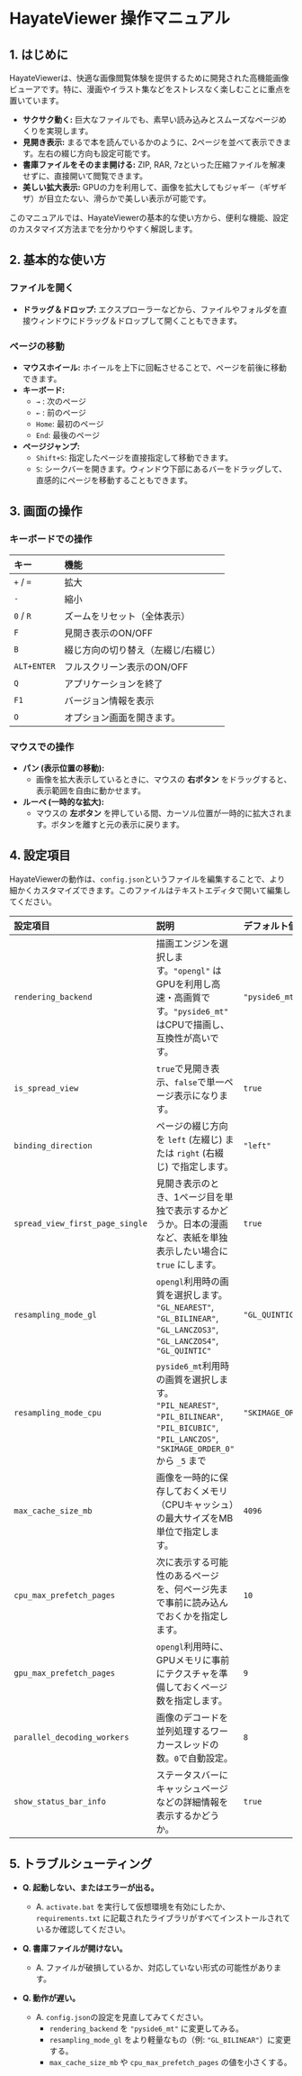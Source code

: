 # HayateViewer 操作マニュアル

## 1. はじめに

HayateViewerは、快適な画像閲覧体験を提供するために開発された高機能画像ビューアです。特に、漫画やイラスト集などをストレスなく楽しむことに重点を置いています。

*   **サクサク動く:** 巨大なファイルでも、素早い読み込みとスムーズなページめくりを実現します。
*   **見開き表示:** まるで本を読んでいるかのように、2ページを並べて表示できます。左右の綴じ方向も設定可能です。
*   **書庫ファイルをそのまま開ける:** ZIP, RAR, 7zといった圧縮ファイルを解凍せずに、直接開いて閲覧できます。
*   **美しい拡大表示:** GPUの力を利用して、画像を拡大してもジャギー（ギザギザ）が目立たない、滑らかで美しい表示が可能です。

このマニュアルでは、HayateViewerの基本的な使い方から、便利な機能、設定のカスタマイズ方法までを分かりやすく解説します。

## 2. 基本的な使い方

### ファイルを開く
*   **ドラッグ＆ドロップ:** エクスプローラーなどから、ファイルやフォルダを直接ウィンドウにドラッグ＆ドロップして開くこともできます。

### ページの移動

*   **マウスホイール:** ホイールを上下に回転させることで、ページを前後に移動できます。
*   **キーボード:**
    *   `→` : 次のページ
    *   `←` : 前のページ
    *   `Home`: 最初のページ
    *   `End`: 最後のページ
*   **ページジャンプ:**
    *   `Shift+S`: 指定したページを直接指定して移動できます。
    *   `S`: シークバーを開きます。ウィンドウ下部にあるバーをドラッグして、直感的にページを移動することもできます。

## 3. 画面の操作

### キーボードでの操作

| キー | 機能 |
|:---|:---|
| `+` / `=` | 拡大 |
| `-` | 縮小 |
| `0` / `R` | ズームをリセット（全体表示） |
| `F` | 見開き表示のON/OFF |
| `B` | 綴じ方向の切り替え（左綴じ/右綴じ） |
| `ALT+ENTER` | フルスクリーン表示のON/OFF |
| `Q` | アプリケーションを終了 |
| `F1` | バージョン情報を表示 |
| `O` | オプション画面を開きます。 |

### マウスでの操作

*   **パン (表示位置の移動):**
    *   画像を拡大表示しているときに、マウスの **右ボタン** をドラッグすると、表示範囲を自由に動かせます。
*   **ルーペ (一時的な拡大):**
    *   マウスの **左ボタン** を押している間、カーソル位置が一時的に拡大されます。ボタンを離すと元の表示に戻ります。

## 4. 設定項目

HayateViewerの動作は、`config.json`というファイルを編集することで、より細かくカスタマイズできます。このファイルはテキストエディタで開いて編集してください。

| 設定項目 | 説明 | デフォルト値 |
|:---|:---|:---|
| `rendering_backend` | 描画エンジンを選択します。`"opengl"` はGPUを利用し高速・高画質です。`"pyside6_mt"` はCPUで描画し、互換性が高いです。 | `"pyside6_mt"` |
| `is_spread_view` | `true`で見開き表示、`false`で単一ページ表示になります。 | `true` |
| `binding_direction` | ページの綴じ方向を `left` (左綴じ) または `right` (右綴じ) で指定します。 | `"left"` |
| `spread_view_first_page_single` | 見開き表示のとき、1ページ目を単独で表示するかどうか。日本の漫画など、表紙を単独表示したい場合に `true` にします。 | `true` |
| `resampling_mode_gl` | `opengl`利用時の画質を選択します。<br>`"GL_NEAREST"`, `"GL_BILINEAR"`, `"GL_LANCZOS3"`, `"GL_LANCZOS4"`, `"GL_QUINTIC"` | `"GL_QUINTIC"` |
| `resampling_mode_cpu` | `pyside6_mt`利用時の画質を選択します。<br>`"PIL_NEAREST"`, `"PIL_BILINEAR"`, `"PIL_BICUBIC"`, `"PIL_LANCZOS"`, `"SKIMAGE_ORDER_0"` から `_5` まで | `"SKIMAGE_ORDER_5"` |
| `max_cache_size_mb` | 画像を一時的に保存しておくメモリ（CPUキャッシュ）の最大サイズをMB単位で指定します。 | `4096` |
| `cpu_max_prefetch_pages` | 次に表示する可能性のあるページを、何ページ先まで事前に読み込んでおくかを指定します。 | `10` |
| `gpu_max_prefetch_pages` | `opengl`利用時に、GPUメモリに事前にテクスチャを準備しておくページ数を指定します。 | `9` |
| `parallel_decoding_workers` | 画像のデコードを並列処理するワーカースレッドの数。`0`で自動設定。 | `8` |
| `show_status_bar_info` | ステータスバーにキャッシュページなどの詳細情報を表示するかどうか。 | `true` |

## 5. トラブルシューティング

*   **Q. 起動しない、またはエラーが出る。**
    *   A. `activate.bat` を実行して仮想環境を有効にしたか、`requirements.txt` に記載されたライブラリがすべてインストールされているか確認してください。

*   **Q. 書庫ファイルが開けない。**
    *   A. ファイルが破損しているか、対応していない形式の可能性があります。

*   **Q. 動作が遅い。**
    *   A. `config.json`の設定を見直してみてください。
        *   `rendering_backend` を `"pyside6_mt"` に変更してみる。
        *   `resampling_mode_gl` をより軽量なもの（例: `"GL_BILINEAR"`）に変更する。
        *   `max_cache_size_mb` や `cpu_max_prefetch_pages` の値を小さくする。
